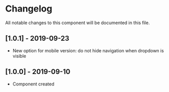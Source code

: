 # Changelog
All notable changes to this component will be documented in this file.

## [1.0.1] - 2019-09-23
- New option for mobile version: do not hide navigation when dropdown is visible

## [1.0.0] - 2019-09-10
- Component created
